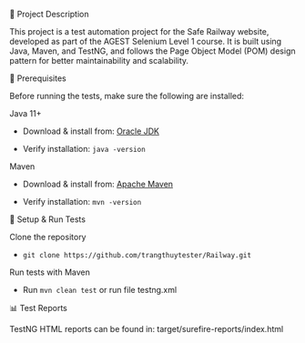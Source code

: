 📌 Project Description

This project is a test automation project for the Safe Railway website, developed as part of the AGEST Selenium Level 1 course.
It is built using Java, Maven, and TestNG, and follows the Page Object Model (POM) design pattern for better maintainability and scalability.

🔧 Prerequisites

Before running the tests, make sure the following are installed:

Java 11+

- Download & install from: [Oracle JDK](https://www.oracle.com/java/technologies/javase/jdk11-archive-downloads.html)

- Verify installation: `java -version`

Maven

* Download & install from: [Apache Maven](https://maven.apache.org/download.cgi)

* Verify installation: `mvn -version`


🚀 Setup & Run Tests

Clone the repository

- `git clone https://github.com/trangthuytester/Railway.git`

Run tests with Maven

- Run `mvn clean test` or run file testng.xml

📊 Test Reports

TestNG HTML reports can be found in: target/surefire-reports/index.html
